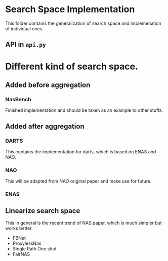 # Search Space Implementation 
 
This folder contains the generalization of search space and implemenation of 
individual ones.

## API in `api.py`

# Different kind of search space.

## Added before aggregation
### NasBench 
Finished implementation and should be taken as an example to other stuffs.

## Added after aggregation
### DARTS 
This contains the implementation for darts, which is based on ENAS and NAO.

### NAO 
This will be adapted from NAO original paper and make use for future.

### ENAS


## Linearize search space

This in general is the recent trend of NAS paper, which is much simpler 
but works better.

- FBNet
- ProxylessNas
- Single Path One shot
- FairNAS

